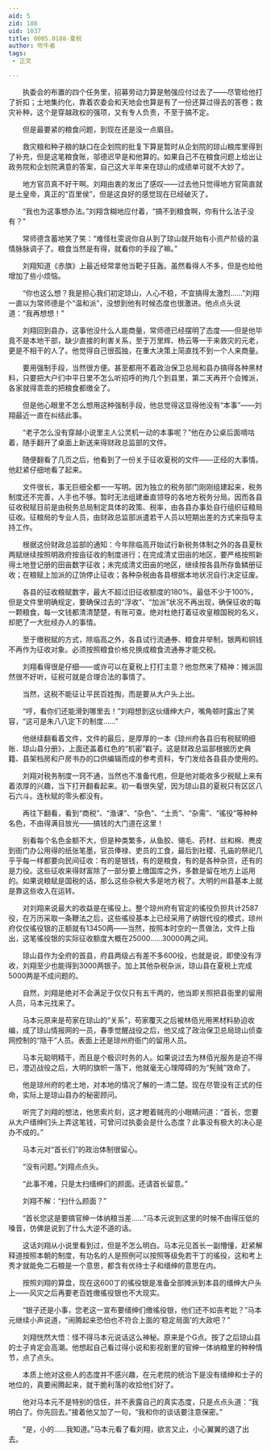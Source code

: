 ```yaml
---
aid: 5
zid: 188
uid: 1037
title: 0005.0188-夏税
author: 吹牛者
tags: 
 - 正文

---
```




　　执委会的布置的四个任务里，招募劳动力算是勉强应付过去了——尽管给他打了折扣；土地集约化，靠着农委会和天地会也算是有了一份还算过得去的答卷；救灾补种，这个是穿越政权的强项，又有专人负责，不至于搞不定。

　　但是最要紧的粮食问题，到现在还是没一点眉目。

　　救灾粮和种子粮的缺口在企划院的批复下算是暂时从企划院的琼山粮库里得到了补充，但是这笔粮食账，邬德迟早是和他算的。如果自己不在粮食问题上给出让政务院和企划院满意的答案，自己这大半年来在琼山的成绩单可就不大妙了。

　　地方官员真不好干啊。刘翔由衷的发出了感叹——过去他只觉得地方官简直就是土皇帝，真正的“百里侯”，但是这良好的感觉现在已经破灭了。

　　“我也为这事想办法。”刘翔含糊地应付着，“搞不到粮食啊，你有什么法子没有？”

　　常师德含蓄地笑了笑：“难怪杜雯说你自从到了琼山就开始有小资产阶级的温情脉脉调子了。粮食当然是有得，就看你的手段了嘛。”

　　刘翔知道《赤旗》上最近经常拿他当靶子狂轰。虽然看得人不多，但是也给他增加了些小烦恼。

　　“你也这么想？我是担心我们初定琼山，人心不稳，不宜搞得太激烈……”刘翔一直以为常师德是个“温和派”，没想到他有时候态度也很激进。他点点头说道：“我再想想！”

　　刘翔回到县办，这事他没什么人能商量，常师德已经摆明了态度——但是他毕竟不是本地干部，缺少直接的利害关系，至于万里辉、杨云等一干来救灾的元老，更是不相干的人了。他觉得自己很孤独，在重大决策上简直找不到一个人来商量。

　　要用强制手段，当然很方便。甚至都用不着政治保卫总局和县办搞得各种黑材料，只要把大户们中平日里不怎么听招呼的拘几个到县里，第二天再开个会摊派，各家就得乖乖的把粮食都缴全了。

　　但是他心眼里不怎么想用这种强制手段，他总觉得这显得他没有“本事”——刘翔最近一直在纠结此事。

　　“老子怎么没有穿越小说里主人公灵机一动的本事呢？”他在办公桌后面嘀咕着，随手翻开了桌面上新送来得财政总监部的文件。

　　随便翻看了几页之后，他看到了一份关于征收夏税的文件——正经的大事情。他赶紧仔细地看了起来。

　　文件很长，事无巨细全都一一写明。因为独立的税务部门刚刚组建起来，税务制度还不完善，人手也不够。暂时无法组建垂直领导的各地方税务分局。因而各县征收税赋目前是由税务总局制定具体的政策、税率，由各县办事处自行组织征粮局征收。征粮局的专业人员，由财政总监部派遣若干人员以短期出差的方式来指导主持工作。

　　根据这份财政总监部的通知：今年除临高开始试行新税务体制之外的各县夏秋两赋继续按照明政府按亩征收的制度进行；在完成清丈田亩的地区，要严格按照新得土地登记册的田亩数字征收；未完成清丈田亩的地区，继续按各县所存鱼鳞册征收；在粮赋上加派的辽饷停止征收；各种杂税由各县根据本地状况自行决定征废。

　　各县的征收粮赋数字，最大不超过旧征收额度的180%。最低不少于100%，但是文件里明确规定，要确保过去的“浮收”、“加派”状况不再出现，确保征收的每一颗粮食，每一文钱都清清楚楚，有账可查。绝对杜绝打着征收皇粮国税的名义，却肥了一大批经办人的事情。

　　至于缴税赋的方式，除临高之外，各县试行流通券、粮食并举制，银两和铜钱不再作为征收对象。必须按照粮食价格兑换成粮食流通券才能交税。

　　刘翔看得很是仔细——或许可以在夏税上打打主意？他忽然来了精神：摊派固然很不好听，征税可就是合理合法的事情了。

　　当然，这税不能征让平民百姓掏，而是要从大户头上出。

　　“哼，看你们还能滑到哪里去！”刘翔想到这伙缙绅大户，嘴角顿时露出了笑容，“这可是朱八八定下的制度……”

　　他继续翻看着文件，文件的最后，是厚厚的一本《琼州府各县旧有税赋明细账．琼山县分册》，上面还盖着红色的“机密”戳子。这是财政总监部根据历史典籍、县架档房和户房书办的口供编辑而成的参考资料，专门发给各县县办使用的。

　　刘翔对税务制度一窍不通，当然也不准备代庖，但是他对能收多少税赋上来有着浓厚的兴趣，当下打开翻看起来。初一看很失望，因为琼山县的夏税只有区区八石六斗。连秋赋的零头都没有。

　　再往下翻看，看到“商税”、“渔课”、“杂色”、“土贡”、“杂需”、“徭役”等种种名色，不由得满目放光——搞钱的大门道在这里！

　　别看每个名色金额不大，但是种类繁多，从鱼胶、翎毛、药材、丝和棉、麂皮到衙门办公用得的纸张笔墨，官员俸禄、吏员的工食，最后到社稷、孔庙的祭祀几乎乎每一样都要向民间征收：有的是银钱，有的是粮食，有的是各种杂货，还有的是力役。这些征收来得财富除了一部分要上缴国库之外，多数是留在地方上运用的。如果说粮赋是国税的话，那么这些杂税大多是地方税了。大明的州县基本上就是靠这些收入在运转。

　　对刘翔来说最大的收益是在徭役上。整个琼州府有官定的徭役负担共计2587役，在万历采取一条鞭法之后，这些徭役基本上已经采用了纳银代役的模式，琼州府仅仅徭役银的正额就有13450两——当然，按照本时空的一贯做法，文件上指出，这笔徭役银的实际征收额度大概在25000……30000两之间。

　　琼山县作为全府的首县，府县两级占有差不多600役，也就是说，即使没有浮收，刘翔至少也能得到3000两银子。加上其他杂税杂派，琼山县在夏税上完成5000两是不成问题的。

　　自然，刘翔是绝对不会满足于仅仅只有五千两的，他当即关照把县衙里的留用人员，马本元找来了。

　　马本元原来是苟家在琼山的“关系”，苟家覆灭之后被林佰光用黑材料胁迫收编，成了琼山情报网的一员，春季觉醒战役之后，他又成了政治保卫总局琼山侦查网控制的“隐干”人员。表面上还是琼州府衙门的留用人员。

　　马本元聪明精干，而且是个极识时务的人。如果说过去为林佰光服务是迫不得已，澄迈战役之后，大明的旗帜一落下，他就毫无心理障碍的为“髡贼”效命了。

　　他是琼州府的老土地，对本地的情况了解的一清二楚。现在尽管没有正式的任命，实际上是琼山县办的秘密顾问。

　　听完了刘翔的想法，他思索片刻，这才瞪着贼亮的小眼睛问道：“首长，您要从大户缙绅们头上弄这笔钱，可曾问过执委会是什么态度？此事没有极大的决心是办不成的。”

　　马本元对“首长们”的政治体制很留心。

　　“没有问题。”刘翔点点头。

　　“此事不难，只是太扫缙绅们的颜面。还请首长留意。”

　　刘翔不解：“扫什么颜面？”

　　“首长您这是要搞官绅一体纳粮当差……”马本元说到这里的时候不由得压低的嗓音，仿佛是说到了什么大逆不道的话。

　　这话刘翔从小说里看到过，但是不怎么明白。马本元见首长一副懵懂，赶紧解释道按照本朝的制度，有功名的人是照例可以按照等级免若干丁的徭役，这和考上秀才就能免二石粮是一个意思，都含有优待士子和缙绅的意思在内。

　　按照刘翔的算盘，现在这600丁的徭役银是准备全部摊派到本县的缙绅大户头上——风灾之后再要老百姓缴徭役银也不大现实。

　　“银子还是小事，您老这一宣布要缙绅们缴徭役银，他们还不如丧考妣？”马本元继续小声说道，“闹腾起来恐怕也不符合上面的‘稳定局面’的大政吧？”

　　刘翔恍然大悟：怪不得马本元说话这么神秘。原来是个G点。按了之后琼山县的士子肯定会高潮。他想起自己看过得小说和影视剧里的官绅一体纳粮里的种种情节，点了点头。

　　本质上他对这些人的态度并不感兴趣，在元老院的统治下是没有缙绅和士子的地位的，真要闹腾起来，就干脆利落的收拾他们好了。

　　他对马本元不是特别的信任，并不表露自己的真实态度，只是点点头道：“我明白了。你先回去。”接着他又加了一句，“我和你的谈话要注意保密。”

　　“是，小的……我知道。”马本元看了看刘翔，欲言又止，小心翼翼的退了出去。


